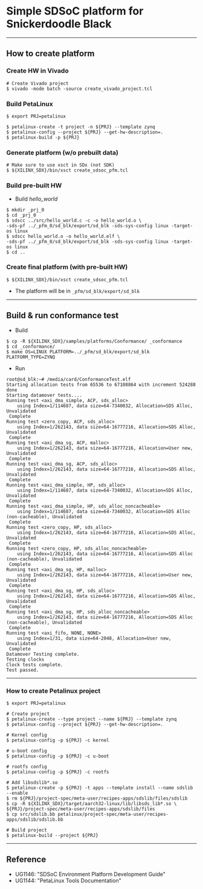 # Simple SDSoC platform for Snickerdoodle Black

***

## How to create platform

### Create HW in Vivado

```shell-session
# Create Vivado project
$ vivado -mode batch -source create_vivado_project.tcl
```

### Build PetaLinux

```shell-session
$ export PRJ=petalinux

$ petalinux-create -t project -n ${PRJ} --template zynq
$ petalinux-config --project ${PRJ} --get-hw-description=.
$ petalinux-build -p ${PRJ}
```

### Generate platform (w/o prebuilt data)

```shell-session
# Make sure to use xsct in SDx (not SDK)
$ ${XILINX_SDX}/bin/xsct create_sdsoc_pfm.tcl
```

### Build pre-built HW

- Build _hello_world_

```shell-session
$ mkdir _prj_0
$ cd _prj_0
$ sdscc ../src/hello_world.c -c -o hello_world.o \
-sds-pf ../_pfm_0/sd_blk/export/sd_blk -sds-sys-config linux -target-os linux
$ sdscc hello_world.o -o hello_world.elf \
-sds-pf ../_pfm_0/sd_blk/export/sd_blk -sds-sys-config linux -target-os linux
$ cd ..
```

### Create final platform (with pre-built HW)

```shell-session
$ ${XILINX_SDX}/bin/xsct create_sdsoc_pfm.tcl
```

- The platform will be in ``_pfm/sd_blk/export/sd_blk``

***

## Build & run conformance test

- Build

```shell-session
$ cp -R ${XILINX_SDX}/samples/platforms/Conformance/ _conformance
$ cd _conformance/
$ make OS=LINUX PLATFORM=../_pfm/sd_blk/export/sd_blk PLATFORM_TYPE=ZYNQ
```

- Run

```shell-session
root@sd_blk:~# /media/card/ConformanceTest.elf 
Starting allocation tests from 65536 to 67108864 with increment 524288
done
Starting datamover tests....
Running test <axi_dma_simple, ACP, sds_alloc>
    using Index=1/114687, data size=64-7340032, Allocation=SDS Alloc, Unvalidated
 Complete
Running test <zero_copy, ACP, sds_alloc>
    using Index=1/262143, data size=64-16777216, Allocation=SDS Alloc, Unvalidated
 Complete
Running test <axi_dma_sg, ACP, malloc>
    using Index=1/262143, data size=64-16777216, Allocation=User new, Unvalidated
 Complete
Running test <axi_dma_sg, ACP, sds_alloc>
    using Index=1/262143, data size=64-16777216, Allocation=SDS Alloc, Unvalidated
 Complete
Running test <axi_dma_simple, HP, sds_alloc>
    using Index=1/114687, data size=64-7340032, Allocation=SDS Alloc, Unvalidated
 Complete
Running test <axi_dma_simple, HP, sds_alloc_noncacheable>
    using Index=1/114687, data size=64-7340032, Allocation=SDS Alloc (non-cacheable), Unvalidated
 Complete
Running test <zero_copy, HP, sds_alloc>
    using Index=1/262143, data size=64-16777216, Allocation=SDS Alloc, Unvalidated
 Complete
Running test <zero_copy, HP, sds_alloc_noncacheable>
    using Index=1/262143, data size=64-16777216, Allocation=SDS Alloc (non-cacheable), Unvalidated
 Complete
Running test <axi_dma_sg, HP, malloc>
    using Index=1/262143, data size=64-16777216, Allocation=User new, Unvalidated
 Complete
Running test <axi_dma_sg, HP, sds_alloc>
    using Index=1/262143, data size=64-16777216, Allocation=SDS Alloc, Unvalidated
 Complete
Running test <axi_dma_sg, HP, sds_alloc_noncacheable>
    using Index=1/262143, data size=64-16777216, Allocation=SDS Alloc (non-cacheable), Unvalidated
 Complete
Running test <axi_fifo, NONE, NONE>
    using Index=1/31, data size=64-2048, Allocation=User new, Unvalidated
 Complete
Datamover Testing complete.
Testing clocks
Clock tests complete.
Test passed.
```

***

### How to create Petalinux project

```shell-session
$ export PRJ=petalinux

# Create project
$ petalinux-create --type project --name ${PRJ} --template zynq
$ petalinux-config --project ${PRJ} --get-hw-description=.

# Kernel config
$ petalinux-config -p ${PRJ} -c kernel

# u-boot config
$ petalinux-config -p ${PRJ} -c u-boot

# rootfs config
$ petalinux-config -p ${PRJ} -c rootfs

# Add libsdslib*.so
$ petalinux-create -p ${PRJ} -t apps --template install --name sdslib --enable
$ rm ${PRJ}/project-spec/meta-user/recipes-apps/sdslib/files/sdslib
$ cp -R ${XILINX_SDX}/target/aarch32-linux/lib/libsds_lib*.so \
${PRJ}/project-spec/meta-user/recipes-apps/sdslib/files
$ cp src/sdslib.bb petalinux/project-spec/meta-user/recipes-apps/sdslib/sdslib.bb

# Build project
$ petalinux-build --project ${PRJ}
```

***

## Reference

- UG1146: "SDSoC Environment Platform Development Guide"
- UG1144: "PetaLinux Tools Documentation"
